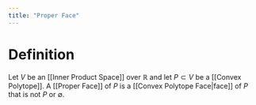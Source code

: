 ```yaml
---
title: "Proper Face"
---
```


# Definition
Let $V$ be an [[Inner Product Space]] over $\mathbb{R}$ and let $P \subset V$ be a [[Convex Polytope]]. A [[Proper Face]] of $P$ is a [[Convex Polytope Face|face]] of $P$ that is not $P$ or $\emptyset$.